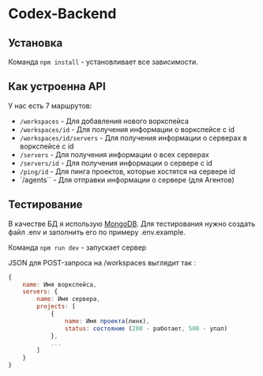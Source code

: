 # Codex-Backend
## Установка 
Команда `npm install` - установливает все зависимости.

## Как устроенна API
У нас есть 7 маршрутов:
- `/workspaces` - Для добавления нового воркспейса
- `/workspaces/id` - Для получения информации о воркспейсе с id
- `/workspaces/id/servers` - Для получения информации о серверах в воркспейсе с id
- `/servers` -  Для получения информации о всех серверах
- `/servers/id` - Для получения информации о сервере с id
- `/ping/id` - Для пинга проектов, которые хостятся на сервере id
- `/agents`` - Для отправки информации о сервере (для Агентов)

## Тестирование
В качестве БД я использую [MongoDB](https://www.mongodb.com/).
Для тестирования нужно создать файл .env и заполнить его по примеру .env.example.

Команда `npm run dev` - запускает сервер

JSON для POST-запроса на /workspaces выглядит так :
```javascript
{
    name: Имя воркспейса,
    servers: {
        name: Имя сервера,
        projects: [
            {
                name: Имя проекта(линк),
                status: состояние (200 - работает, 500 - упал)
            },
            ...
        ]
    }
}
```
